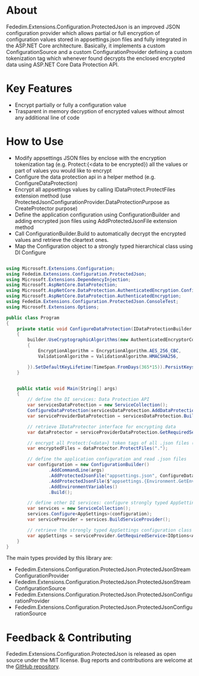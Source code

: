 ﻿# About
Fededim.Extensions.Configuration.ProtectedJson is an improved JSON configuration provider which allows partial or full encryption of configuration values stored in appsettings.json files and fully integrated in the ASP.NET Core architecture. Basically, it implements a custom ConfigurationSource and a custom ConfigurationProvider defining a custom tokenization tag which whenever found decrypts the enclosed encrypted data using ASP.NET Core Data Protection API.

# Key Features
- Encrypt partially or fully a configuration value
- Trasparent in memory decryption of encrypted values without almost any additional line of code

# How to Use

- Modify appsettings JSON files by enclose with the encryption tokenization tag (e.g. Protect:{<data to be encrypted}) all the values or part of values you would like to encrypt
- Configure the data protection api in a helper method (e.g. ConfigureDataProtection)
- Encrypt all appsettings values by calling IDataProtect.ProtectFiles extension method (use ProtectedJsonConfigurationProvider.DataProtectionPurpose as CreateProtector purpose)
- Define the application configuration using ConfigurationBuilder and adding encrypted json files using AddProtectedJsonFile extension method
- Call ConfigurationBuilder.Build to automatically decrypt the encrypted values and retrieve the cleartext ones.
- Map the Configuration object to a strongly typed hierarchical class using DI Configure

```csharp

using Microsoft.Extensions.Configuration;
using Fededim.Extensions.Configuration.ProtectedJson;
using Microsoft.Extensions.DependencyInjection;
using Microsoft.AspNetCore.DataProtection;
using Microsoft.AspNetCore.DataProtection.AuthenticatedEncryption.ConfigurationModel;
using Microsoft.AspNetCore.DataProtection.AuthenticatedEncryption;
using Fededim.Extensions.Configuration.ProtectedJson.ConsoleTest;
using Microsoft.Extensions.Options;

public class Program
{
    private static void ConfigureDataProtection(IDataProtectionBuilder builder)
    {
        builder.UseCryptographicAlgorithms(new AuthenticatedEncryptorConfiguration
        {
            EncryptionAlgorithm = EncryptionAlgorithm.AES_256_CBC,
            ValidationAlgorithm = ValidationAlgorithm.HMACSHA256,

        }).SetDefaultKeyLifetime(TimeSpan.FromDays(365*15)).PersistKeysToFileSystem(new DirectoryInfo("..\\..\\..\\Keys"));
    }


    public static void Main(String[] args)
    {
        // define the DI services: Data Protection API
        var servicesDataProtection = new ServiceCollection();
        ConfigureDataProtection(servicesDataProtection.AddDataProtection());
        var serviceProviderDataProtection = servicesDataProtection.BuildServiceProvider();

        // retrieve IDataProtector interface for encrypting data
        var dataProtector = serviceProviderDataProtection.GetRequiredService<IDataProtectionProvider>().CreateProtector(ProtectedJsonConfigurationProvider.DataProtectionPurpose);

        // encrypt all Protect:{<data>} token tags of all .json files (must be done before reading the configuration)
        var encryptedFiles = dataProtector.ProtectFiles(".");

        // define the application configuration and read .json files
        var configuration = new ConfigurationBuilder()
                .AddCommandLine(args)
                .AddProtectedJsonFile("appsettings.json", ConfigureDataProtection)
                .AddProtectedJsonFile($"appsettings.{Environment.GetEnvironmentVariable("DOTNETCORE_ENVIRONMENT")}.json", ConfigureDataProtection)
                .AddEnvironmentVariables()
                .Build();

        // define other DI services: configure strongly typed AppSettings configuration class (must be done after having read the configuration)
        var services = new ServiceCollection();
        services.Configure<AppSettings>(configuration);
        var serviceProvider = services.BuildServiceProvider();

        // retrieve the strongly typed AppSettings configuration class
        var appSettings = serviceProvider.GetRequiredService<IOptions<AppSettings>>().Value;
    }
}

```

The main types provided by this library are:

- Fededim.Extensions.Configuration.ProtectedJson.ProtectedJsonStreamConfigurationProvider
- Fededim.Extensions.Configuration.ProtectedJson.ProtectedJsonStreamConfigurationSource
- Fededim.Extensions.Configuration.ProtectedJson.ProtectedJsonConfigurationProvider
- Fededim.Extensions.Configuration.ProtectedJson.ProtectedJsonConfigurationSource

# Feedback & Contributing
Fededim.Extensions.Configuration.ProtectedJson is released as open source under the MIT license. Bug reports and contributions are welcome at the [GitHub repository](https://github.com/fededim/Fededim.Extensions.Configuration.Protected).